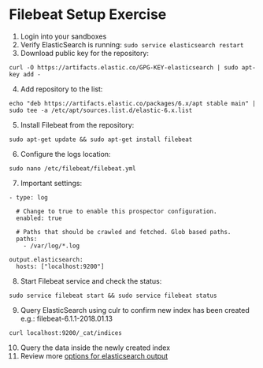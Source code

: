 # Filebeat Setup Exercise #

1. Login into your sandboxes
2. Verify ElasticSearch is running: ```sudo service elasticsearch restart```
3. Download public key for the repository:
  ```
  curl -O https://artifacts.elastic.co/GPG-KEY-elasticsearch | sudo apt-key add -
  ```
4. Add repository to the list:
  ```
  echo "deb https://artifacts.elastic.co/packages/6.x/apt stable main" | sudo tee -a /etc/apt/sources.list.d/elastic-6.x.list
  ```
5. Install Filebeat from the repository:
  ```
  sudo apt-get update && sudo apt-get install filebeat
  ```
6. Configure the logs location:
  ```
  sudo nano /etc/filebeat/filebeat.yml
  ```
7. Important settings:  
  ```
  - type: log

    # Change to true to enable this prospector configuration.
    enabled: true

    # Paths that should be crawled and fetched. Glob based paths.
    paths:
      - /var/log/*.log 

  output.elasticsearch:
    hosts: ["localhost:9200"]
  ```
8. Start Filebeat service and check the status:  
  ```
  sudo service filebeat start && sudo service filebeat status
  ```
9. Query ElasticSearch using culr to confirm new index has been created e.g.: filebeat-6.1.1-2018.01.13
  ```
  curl localhost:9200/_cat/indices
  ```
10. Query the data inside the newly created index
11. Review more <a href="https://www.elastic.co/guide/en/beats/filebeat/current/elasticsearch-output.html" target="_blank">options for elasticsearch output</a>
